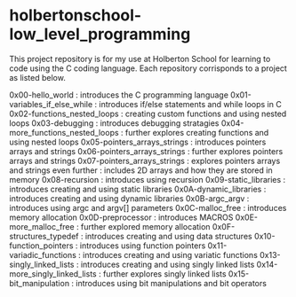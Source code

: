 # holbertonschool-low_level_programming
This project repository is for my use at Holberton School for learning to code using the C coding language. Each repository corrisponds to a project as listed below.

0x00-hello_world
: introduces the C programming language
0x01-variables_if_else_while
: introduces if/else statements and while loops in C
0x02-functions_nested_loops
: creating custom functions and using nested loops
0x03-debugging
: introduces debugging stratagies
0x04-more_functions_nested_loops
: further explores creating functions and using nested loops
0x05-pointers_arrays_strings
: introduces pointers arrays and strings
0x06-pointers_arrays_strings
: further explores pointers arrays and strings
0x07-pointers_arrays_strings
: explores pointers arrays and strings even further 
: includes 2D arrays and how they are stored in memory
0x08-recursion
: introduces using recursion
0x09-static_libraries
: introduces creating and using static libraries
0x0A-dynamic_libraries
: introduces creating and using dynamic libraries
0x0B-argc_argv
: introduces using argc and argv[] parameters
0x0C-malloc_free
: introduces memory allocation
0x0D-preprocessor
: introduces MACROS
0x0E-more_malloc_free
: further explored memory allocation
0x0F-structures_typedef
: introduces creating and using data structures
0x10-function_pointers
: introduces using function pointers
0x11-variadic_functions
: introduces creating and using variatic functions
0x13-singly_linked_lists
: introduces creating and using singly linked lists
0x14-more_singly_linked_lists
: further explores singly linked lists
0x15-bit_manipulation
: introduces using bit manipulations and bit operators

